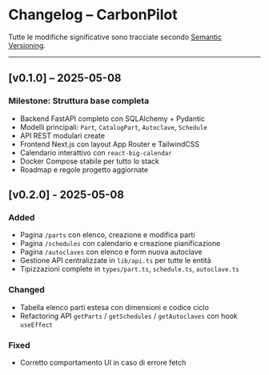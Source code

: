 # Changelog – CarbonPilot

Tutte le modifiche significative sono tracciate secondo [Semantic Versioning](https://semver.org/).

---

## [v0.1.0] – 2025-05-08
### Milestone: Struttura base completa
- Backend FastAPI completo con SQLAlchemy + Pydantic
- Modelli principali: `Part`, `CatalogPart`, `Autoclave`, `Schedule`
- API REST modulari create
- Frontend Next.js con layout App Router e TailwindCSS
- Calendario interattivo con `react-big-calendar`
- Docker Compose stabile per tutto lo stack
- Roadmap e regole progetto aggiornate

## [v0.2.0] - 2025-05-08

### Added
- Pagina `/parts` con elenco, creazione e modifica parti
- Pagina `/schedules` con calendario e creazione pianificazione
- Pagina `/autoclaves` con elenco e form nuova autoclave
- Gestione API centralizzate in `lib/api.ts` per tutte le entità
- Tipizzazioni complete in `types/part.ts`, `schedule.ts`, `autoclave.ts`

### Changed
- Tabella elenco parti estesa con dimensioni e codice ciclo
- Refactoring API `getParts` / `getSchedules` / `getAutoclaves` con hook `useEffect`

### Fixed
- Corretto comportamento UI in caso di errore fetch
